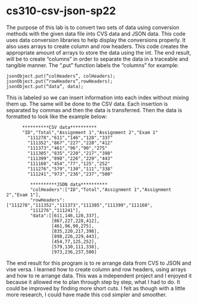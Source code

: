 # cs310-csv-json-sp22
The purpose of this lab is to convert two sets of data using conversion methods with the given data file into CVS data and JSON data. 
This code uses data conversion libraries to help display the conversions properly. It also uses arrays to create column and row headers. 
This code creates the appropriate amount of  arrays to store the data using the int. 
The end result, will be to create “columns” in order to separate the data in a traceable and tangible manner.
The “.put” function labels the “columns” for example:

	jsonObject.put(“colHeaders”, colHeaders);
	jsonObject.put(“rowHeaders”,rowHeaders);
	jsonObject.put(“data”, data);

This is labeled so we can insert information into each index without mixing them up. 
The same will be done to the CSV data. Each insertion is separated by commas and then the data is transferred. 
Then the data is formatted to look like the example below:

          **********CSV data**********	        
	      "ID","Total","Assignment 1","Assignment 2","Exam 1"
	        "111278","611","146","128","337"
	        "111352","867","227","228","412"
	        "111373","461","96","90","275"
	        "111305","835","220","217","398"
	        "111399","898","226","229","443"
	        "111160","454","77","125","252"
	        "111276","579","130","111","338"
	        "111241","973","236","237","500"
	        
	         **********JSON data********** 
	         "colHeaders":["ID","Total","Assignment 1","Assignment 2","Exam 1"],
	         "rowHeaders":["111278","111352","111373","111305","111399","111160",
	         "111276","111241"],
	         "data":[[611,146,128,337],
	                 [867,227,228,412],
	                 [461,96,90,275],
	                 [835,220,217,398],
	                 [898,226,229,443],
	                 [454,77,125,252],
	                 [579,130,111,338],
	                 [973,236,237,500]
 
  The end result for this program is to re arrange data from CVS to JSON and vise versa. 
  I learned how to create column and row headers, using arrays and how to re arrange data. 
  This was a independent project and I enjoyed it because it allowed me to plan through step by step, what I had to do. 
  It could be improved by finding more short cuts. I felt as though with a little more research, I could have made this cod simpler and smoother. 

